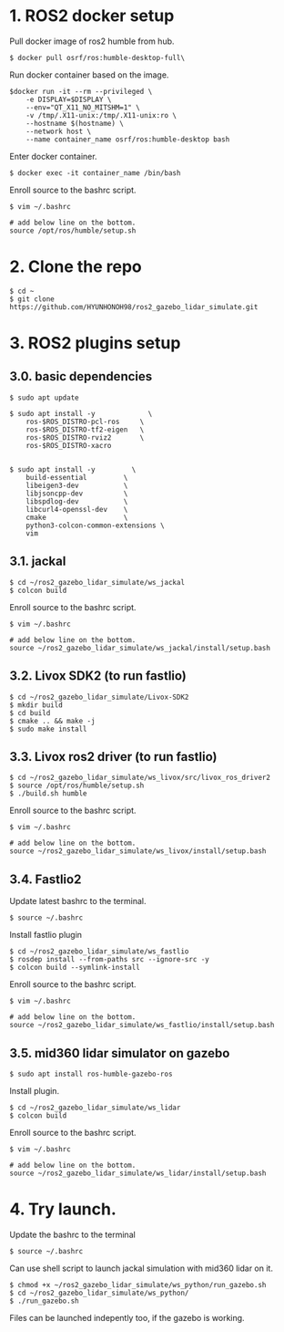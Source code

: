 # 1. ROS2 docker setup
Pull docker image of ros2 humble from hub. 
```
$ docker pull osrf/ros:humble-desktop-full\
```
Run docker container based on the image.
```
$docker run -it --rm --privileged \
    -e DISPLAY=$DISPLAY \
    --env="QT_X11_NO_MITSHM=1" \
    -v /tmp/.X11-unix:/tmp/.X11-unix:ro \
    --hostname $(hostname) \
    --network host \
    --name container_name osrf/ros:humble-desktop bash
```
Enter docker container.
```
$ docker exec -it container_name /bin/bash
```

Enroll source to the bashrc script.
```
$ vim ~/.bashrc

# add below line on the bottom.
source /opt/ros/humble/setup.sh
```
# 2. Clone the repo
```
$ cd ~
$ git clone https://github.com/HYUNHONOH98/ros2_gazebo_lidar_simulate.git
```
# 3. ROS2 plugins setup
## 3.0. basic dependencies
```
$ sudo apt update

$ sudo apt install -y             \
    ros-$ROS_DISTRO-pcl-ros     \
    ros-$ROS_DISTRO-tf2-eigen   \
    ros-$ROS_DISTRO-rviz2       \
    ros-$ROS_DISTRO-xacro


$ sudo apt install -y         \
    build-essential         \
    libeigen3-dev           \
    libjsoncpp-dev          \
    libspdlog-dev           \
    libcurl4-openssl-dev    \
    cmake                   \
    python3-colcon-common-extensions \
    vim
```
## 3.1. jackal
```
$ cd ~/ros2_gazebo_lidar_simulate/ws_jackal
$ colcon build
```
Enroll source to the bashrc script.
```
$ vim ~/.bashrc

# add below line on the bottom.
source ~/ros2_gazebo_lidar_simulate/ws_jackal/install/setup.bash
```

## 3.2. Livox SDK2 (to run fastlio)
```
$ cd ~/ros2_gazebo_lidar_simulate/Livox-SDK2
$ mkdir build
$ cd build
$ cmake .. && make -j
$ sudo make install
```

## 3.3. Livox ros2 driver (to run fastlio)
```
$ cd ~/ros2_gazebo_lidar_simulate/ws_livox/src/livox_ros_driver2
$ source /opt/ros/humble/setup.sh
$ ./build.sh humble
```
Enroll source to the bashrc script.
```
$ vim ~/.bashrc

# add below line on the bottom.
source ~/ros2_gazebo_lidar_simulate/ws_livox/install/setup.bash
```

## 3.4. Fastlio2
Update latest bashrc to the terminal.
```
$ source ~/.bashrc
```
Install fastlio plugin
```
$ cd ~/ros2_gazebo_lidar_simulate/ws_fastlio
$ rosdep install --from-paths src --ignore-src -y
$ colcon build --symlink-install
```

Enroll source to the bashrc script.
```
$ vim ~/.bashrc

# add below line on the bottom.
source ~/ros2_gazebo_lidar_simulate/ws_fastlio/install/setup.bash
```

## 3.5. mid360 lidar simulator on gazebo
```
$ sudo apt install ros-humble-gazebo-ros
```
Install plugin.
```
$ cd ~/ros2_gazebo_lidar_simulate/ws_lidar
$ colcon build
```

Enroll source to the bashrc script.
```
$ vim ~/.bashrc

# add below line on the bottom.
source ~/ros2_gazebo_lidar_simulate/ws_lidar/install/setup.bash
```

# 4. Try launch.
Update the bashrc to the terminal
```
$ source ~/.bashrc
```
Can use shell script to launch jackal simulation with mid360 lidar on it.
```
$ chmod +x ~/ros2_gazebo_lidar_simulate/ws_python/run_gazebo.sh
$ cd ~/ros2_gazebo_lidar_simulate/ws_python/
$ ./run_gazebo.sh
```
Files can be launched indepently too, if the gazebo is working.
